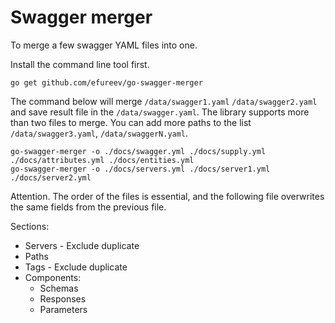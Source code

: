 # Swagger merger

To merge a few swagger YAML files into one.

Install the command line tool first.

	go get github.com/efureev/go-swagger-merger

The command below will merge ``/data/swagger1.yaml`` ``/data/swagger2.yaml`` and save result file in
the ``/data/swagger.yaml``. The library supports more than two files to merge. You can add more paths to the
list ``/data/swagger3.yaml``, ``/data/swaggerN.yaml``.

```shell
go-swagger-merger -o ./docs/swagger.yml ./docs/supply.yml ./docs/attributes.yml ./docs/entities.yml
go-swagger-merger -o ./docs/servers.yml ./docs/server1.yml ./docs/server2.yml

```

Attention. The order of the files is essential, and the following file overwrites the same fields from the previous
file.

Sections:

- Servers - Exclude duplicate
- Paths
- Tags - Exclude duplicate
- Components:
    - Schemas
    - Responses
    - Parameters
